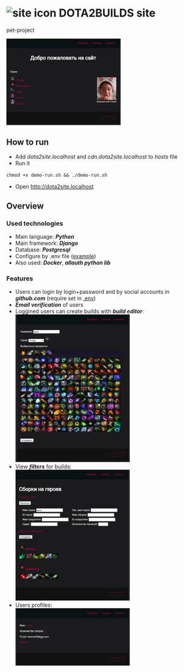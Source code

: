 # <img src="./dota2site/static/favicon.ico" alt="site icon" style="width:25px;"/> DOTA2BUILDS site
<p>pet-project</p>
<img src="./images/main.jpg" alt="build editor image" style="width:300px;"/>

## How to run
- Add *dota2site.localhost* and *cdn.dota2site.localhost* to *hosts* file
- Run it
```console
chmod +x demo-run.sh && ./demo-run.sh
```
- Open http://dota2site.localhost

## Overview

### Used technologies
- Main language: ***Python***
- Main framework: ***Django***
- Database: ***Postgresql***
- Configure by .env file ([example](./example.env))
- Also used: ***Docker***, ***allauth python lib***

### Features
- Users can login by login+password and by social accounts in ***github.com*** (require set in [.env](./example.env))
- ***Email verification*** of users
- Loggined users can create builds with ***build editor***:<br><img src="./images/build-editor.jpg" alt="build editor image" style="width:300px;"/>
- View ***filters*** for builds:<br><img src="./images/view-filters.jpg" alt="builds filters image" style="width:300px;"/>
- Users profiles:<br><img src="./images/profile.jpg" alt="profile image" style="width:300px;"/>

